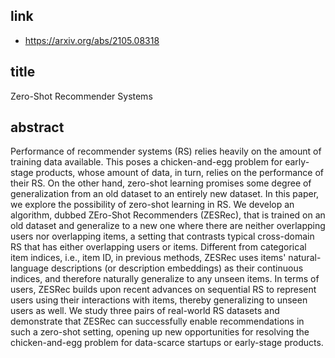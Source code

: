 ## link

- https://arxiv.org/abs/2105.08318

## title

Zero-Shot Recommender Systems

## abstract

Performance of recommender systems (RS) relies heavily on the amount of training data available. This poses a chicken-and-egg problem for early-stage products, whose amount of data, in turn, relies on the performance of their RS. On the other hand, zero-shot learning promises some degree of generalization from an old dataset to an entirely new dataset. In this paper, we explore the possibility of zero-shot learning in RS. We develop an algorithm, dubbed ZEro-Shot Recommenders (ZESRec), that is trained on an old dataset and generalize to a new one where there are neither overlapping users nor overlapping items, a setting that contrasts typical cross-domain RS that has either overlapping users or items. Different from categorical item indices, i.e., item ID, in previous methods, ZESRec uses items' natural-language descriptions (or description embeddings) as their continuous indices, and therefore naturally generalize to any unseen items. In terms of users, ZESRec builds upon recent advances on sequential RS to represent users using their interactions with items, thereby generalizing to unseen users as well. We study three pairs of real-world RS datasets and demonstrate that ZESRec can successfully enable recommendations in such a zero-shot setting, opening up new opportunities for resolving the chicken-and-egg problem for data-scarce startups or early-stage products.
